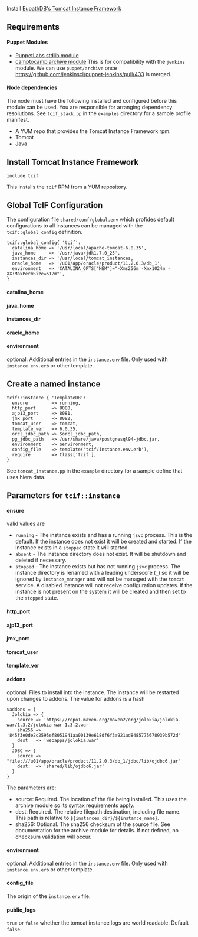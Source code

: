 Install [EupathDB's Tomcat Instance Framework](https://github.com/EuPathDB/tomcat-instance-framework)

## Requirements

#### Puppet Modules

- [PuppetLabs stdlib module](https://forge.puppetlabs.com/puppetlabs/stdlib)
- [camptocamp archive module](https://github.com/camptocamp/puppet-archive) 
This is for compatibility with the `jenkins` module. We can use
`puppet/archive` once
https://github.com/jenkinsci/puppet-jenkins/pull/433 is merged.

#### Node dependencies

The node must have the following installed and configured before this module can be used. You are responsible for arranging dependency resolutions. See `tcif_stack.pp` in the `examples` directory for a sample profile manifest.
 
- A YUM repo that provides the Tomcat Instance Framework rpm.
- Tomcat
- Java

## Install Tomcat Instance Framework

    include tcif

This installs the `tcif` RPM from a YUM repository.

## Global TcIF Configuration

The configuration file `shared/conf/global.env` which profides default configurations to all instances can be managed with the `tcif::global_config` definition.

    tcif::global_config{ 'tcif':
      catalina_home => '/usr/local/apache-tomcat-6.0.35',
      java_home     => '/usr/java/jdk1.7.0_25',
      instances_dir => '/usr/local/tomcat_instances,
      oracle_home   => '/u01/app/oracle/product/11.2.0.3/db_1',
      environment   => 'CATALINA_OPTS["MEM"]="-Xms256m -Xmx1024m -XX:MaxPermSize=512m"',
    }

#### catalina_home

#### java_home

#### instances_dir

#### oracle_home

#### environment
optional. Additional entries in the `instance.env` file. Only used with `instance.env.erb` or other template.

## Create a named instance

    tcif::instance { 'TemplateDB':
      ensure         => running,
      http_port      => 8080,
      ajp13_port     => 8081,
      jmx_port       => 8082,
      tomcat_user    => tomcat,
      template_ver   => 6.0.35,
      orcl_jdbc_path => $orcl_jdbc_path,
      pg_jdbc_path   => /usr/share/java/postgresql94-jdbc.jar,
      environment    => $environment,
      config_file    => template('tcif/instance.env.erb'),
      require        => Class['tcif'],
    }

See `tomcat_instance.pp` in the `example` directory for a sample define that uses hiera data.

## Parameters for `tcif::instance`

#### ensure

valid values are

  - `running` - The instance exists and has a running `jsvc` process. This is the default. If the instance does not exist it will be created and started. If the instance exists in a `stopped` state it will started.
  - `absent` - The instance directory does not exist. It will be shutdown and deleted if necessary.
  - `stopped` - The instance exists but has not running `jsvc` process. The instance directory is renamed with a leading underscore (`_`) so it will be ignored by `instance_manager` and will not be managed with the `tomcat` service. A disabled instance will not receive configuration updates. If the instance is not present on the system it will be created and then set to the `stopped` state.


#### http\_port     

#### ajp13\_port    

#### jmx\_port      

#### tomcat\_user   

#### template\_ver

#### addons
optional. Files to install into the instance. The instance will be restarted upon 
changes to addons. The value for addons is a hash

    $addons = {
      Jolokia => {
        source => 'https://repo1.maven.org/maven2/org/jolokia/jolokia-war/1.3.2/jolokia-war-1.3.2.war'
        sha256 => '845f3e0de2c2595ef8051941aa00139e618df6f3a921ad8485775678939b572d'
        dest   => 'webapps/jolokia.war'
      }
      JDBC => {
        source => "file:///u01/app/oracle/product/11.2.0.3/db_1/jdbc/lib/ojdbc6.jar"
        dest:  => 'shared/lib/ojdbc6.jar'
      }
    }

The parameters are:

  - source: Required. The location of the file being installed. This uses the archive module so its syntax requirements apply.
  - dest: Required. The relative filepath destination, including file name. This path is relative to `${instances_dir}/${instance_name}`.
  - sha256: Optional. The sha256 checksum of the source file. See documentation for the archive module for details. If not defined, no checksum validation will occur.

#### environment
optional. Additional entries in the `instance.env` file. Only used with `instance.env.erb` or other template.

#### config\_file
The origin of the `instance.env` file.

#### public\_logs
`true` or `false` whether the tomcat instance logs are world readable. Default `false`.
